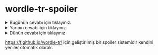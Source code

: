 # wordle-tr-spoiler

<details>
  <summary>Bugünün cevabı için tıklayınız.</summary>
  <br>
    <b> safra </b>
</details>

<details>
  <summary>Yarının cevabı için tıklayınız</summary>
  <br>
   <b> evrak </b>
</details>

<details>
  <summary>Dünün cevabı için tıklayınız </summary>
  <br>
  <b> berat </b>
</details>

https://f.github.io/wordle-tr/ için geliştirilmiş bir spoiler sistemidir kendini yeniler otomatik olarak.

